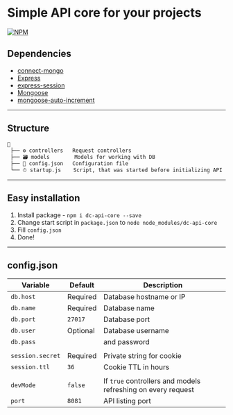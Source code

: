# Simple API core for your projects

[![NPM](https://nodei.co/npm/dc-api-core.png)](https://npmjs.com/package/dc-api-core)

## Dependencies

* [connect-mongo](https://github.com/kcbanner/connect-mongo)
* [Express](https://github.com/expressjs/express)
* [express-session](https://github.com/expressjs/session)
* [Mongoose](https://github.com/Automattic/mongoose)
* [mongoose-auto-increment](https://github.com/codetunnel/mongoose-auto-increment)

---

## Structure

```txt
📙
 ├── ⚙️ controllers   Request controllers
 ├── 🗃️ models        Models for working with DB
 ├── ️📃 config.json   Configuration file
 └── ⏱ startup.js    Script, that was started before initializing API
```

---

## Easy installation

1) Install package - `npm i dc-api-core --save`
2) Change start script in `package.json` to `node node_modules/dc-api-core`
3) Fill `config.json`
4) Done!

---

## config.json

| Variable         | Default       | Description                                                  |
|------------------|---------------|--------------------------------------------------------------|
| `db.host`        | Required      | Database hostname or IP                                      |
| `db.name`        | Required      | Database name                                                |
| `db.port`        | `27017`       | Database port                                                |
| `db.user`        | Optional      | Database username                                            |
| `db.pass`        |               | and password                                                 |
|                  |               |                                                              |
| `session.secret` | Required      | Private string for cookie                                    |
| `session.ttl`    | `36`          | Cookie TTL in hours                                          |
|                  |               |                                                              |
| `devMode`        | `false`       | If `true` controllers and models refreshing on every request |
| `port`           | `8081`        | API listing port                                             |